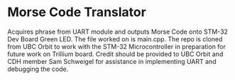# Morse Code Translator

Acquires phrase from UART module and outputs Morse Code onto STM-32 Dev Board Green LED. The file worked on is main.cpp. The repo is cloned from UBC Orbit to work with the STM-32 Microcontroller in preparation for future work on Trillium board. Credit should be provided to UBC Orbit and CDH member Sam Schweigel for assistance in implementing UART and debugging the code.
